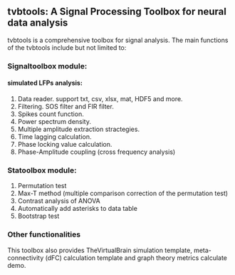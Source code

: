 ## tvbtools: A Signal Processing Toolbox for neural data analysis

tvbtools is a comprehensive toolbox for signal analysis. The main functions of the tvbtools include but not limited to:

### Signaltoolbox module:

#### simulated LFPs analysis:
1. Data reader. support txt, csv, xlsx, mat, HDF5 and more.
2. Filtering. SOS filter and FIR filter.
3. Spikes count function.
4. Power spectrum density.
5. Multiple amplitude extraction stractegies.
6. Time lagging calculation.
7. Phase locking value calculation.
8. Phase-Amplitude coupling (cross frequency analysis)

### Statoolbox module:
1. Permutation test
2. Max-T method (multiple comparison correction of the permutation test)
3. Contrast analysis of ANOVA
4. Automatically add asterisks to data table
5. Bootstrap test

### Other functionalities
This toolbox also provides TheVirtualBrain simulation template, meta-connectivity (dFC) calculation template and graph theory metrics calculate demo.